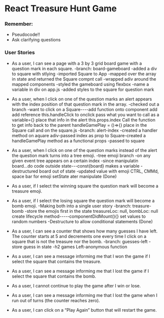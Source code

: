 # React Treasure Hunt Game

### Remember:
- Pseudocode!!
- Ask clarifying questions

### User Stories
- As a user, I can see a page with a 3 by 3 grid board game with a question mark in each square.
-branch: board-gameboard
-added a div to square with stlying
-imported Square to App
-mapped over the array in state and returned the Square compnt call
-wrapped adiv around the mapped components
-styled the gameboard using flexbox
-name a variable in div on app.js
-added styles to the square for question mark

- As a user, when I click on one of the question marks an alert appears with the index position of that question mark in the array.
-checked out a branch
-want to click on a Square----add function onto component add add reference this.handleClick to onclick
pass what you want to call as a variable={}
  place that info in the alert this.props.index
Call the function to get info back to the parent handleGamePlay = ()=>{}
place in the Square call and on the square.js
-branch: alert-index
-created a handler method on aquare adiv-passed index as prop to Square-created a handleGamePlay method as a functional props
-passed to square

- As a user, when I click on one of the question marks instead of the alert the question mark turns into a tree emoji.
-tree emoji branch
-on any given event tree appears on a certain index
-since manipulatin board...do code outside state---const{board} makes a variable
-destructured board out of state
-updated value with emoji
CTRL, CMMd, space bar for emoji
setState ater manipulate
(Done)

- As a user, if I select the winning square the question mark will become a treasure emoji.
- As a user, if I select the losing square the question mark will become a bomb emoji.
-Making both into a single user story
-branch: treasure-bomb
-store the emojis first in the state
treasureLoc: null,
bombLoc: null
create lifecycle method-----componentDidMount(){}
set values to random numbers
-Destructure to allow conditional statements
(Done)

- As a user, I can see a counter that shows how many guesses I have left. The counter starts at 5 and decrements one every time I click on a square that is not the treasure nor the bomb.
-branch: guesses-left
-store guess in state
-h2 games Left-anonymous function

- As a user, I can see a message informing me that I won the game if I select the square that contains the treasure.
- As a user, I can see a message informing me that I lost the game if I select the square that contains the bomb.
- As a user, I cannot continue to play the game after I win or lose.
- As a user, I can see a message informing me that I lost the game when I run out of turns (the counter reaches zero).
- As a user, I can click on a “Play Again” button that will restart the game.
